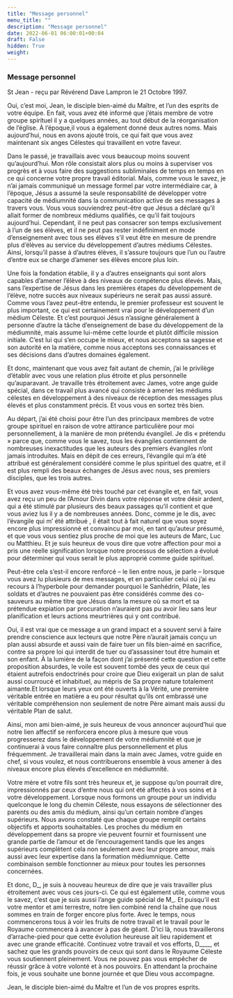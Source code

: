 ```yaml
---
title: "Message personnel"
menu_title: ""
description: "Message personnel"
date: 2022-06-01 06:00:01+00:04
draft: False
hidden: True
weight:
---
```

### Message personnel

St Jean - reçu par Révérend Dave Lampron le 21 Octobre 1997.

Oui, c’est moi, Jean, le disciple bien-aimé du Maître, et l’un des esprits de votre équipe. En fait, vous avez été informé que j’étais membre de votre groupe spirituel il y a quelques années, au tout début de la réorganisation de l’église. À l’époque,il vous a également donné deux autres noms. Mais aujourd’hui, nous en avons ajouté trois, ce qui fait que vous avez maintenant six anges Célestes qui travaillent en votre faveur.

Dans le passé, je travaillais avec vous beaucoup moins souvent qu’aujourd’hui. Mon rôle consistait alors plus ou moins à superviser vos progrès et à vous faire des suggestions subliminales de temps en temps en ce qui concerne votre propre travail éditorial. Mais, comme vous le savez, je n’ai jamais communiqué un message formel par votre intermédiaire car, à l’époque, Jésus a assumé la seule responsabilité de développer votre capacité de médiumnité dans la communication active de ses messages à travers vous. Vous vous souviendrez peut-être que Jésus a déclaré qu’il allait former de nombreux médiums qualifiés, ce qu’il fait toujours aujourd’hui. Cependant, il ne peut pas consacrer son temps exclusivement à l’un de ses élèves, et il ne peut pas rester indéfiniment en mode d’enseignement avec tous ses élèves s’il veut être en mesure de prendre plus d’élèves au service du développement d’autres médiums Célestes. Ainsi, lorsqu’il passe à d’autres élèves, il s’assure toujours que l’un ou l’autre d’entre eux se charge d’amener ses élèves encore plus loin.

Une fois la fondation établie, il y a d’autres enseignants qui sont alors capables d’amener l’élève à des niveaux de compétence plus élevés. Mais, sans l’expertise de Jésus dans les premières étapes du développement de l’élève, notre succès aux niveaux supérieurs ne serait pas aussi assuré. Comme vous l’avez peut-être entendu, le premier professeur est souvent le plus important, ce qui est certainement vrai pour le développement d’un médium Céleste. Et c’est pourquoi Jésus n’assigne généralement à personne d’autre la tâche d’enseignement de base du développement de la médiumnité, mais assume lui-même cette lourde et plutôt difficile mission initiale. C’est lui qui s’en occupe le mieux, et nous acceptons sa sagesse et son autorité en la matière, comme nous acceptons ses connaissances et ses décisions dans d’autres domaines également.

Et donc, maintenant que vous avez fait autant de chemin, j’ai le privilège d’établir avec vous une relation plus étroite et plus personnelle qu’auparavant. Je travaille très étroitement avec James, votre ange guide spécial, dans ce travail plus avancé qui consiste à amener les médiums célestes en développement à des niveaux de réception des messages plus élevés et plus constamment précis. Et vous vous en sortez très bien.

Au départ, j’ai été choisi pour être l’un des principaux membres de votre groupe spirituel en raison de votre attirance particulière pour moi personnellement, à la manière de mon prétendu évangilel. Je dis « prétendu » parce que, comme vous le savez, tous les évangiles contiennent de nombreuses inexactitudes que les auteurs des premiers évangiles n’ont jamais introduites. Mais en dépit de ces erreurs, l’évangile qui m’a été attribué est généralement considéré comme le plus spirituel des quatre, et il est plus rempli des beaux échanges de Jésus avec nous, ses premiers disciples, que les trois autres.

Et vous avez vous-même été très touché par cet évangile et, en fait, vous avez reçu un peu de l’Amour Divin dans votre réponse et votre désir ardent, qui a été stimulé par plusieurs des beaux passages qu’il contient et que vous aviez lus il y a de nombreuses années. Donc, comme je le dis, avec l’évangile qui m’ été attribué , il était tout à fait naturel que vous soyez encore plus impressionné et convaincu par moi, en tant qu’auteur présumé, et que vous vous sentiez plus proche de moi que les auteurs de Marc, Luc ou Matthieu. Et je suis heureux de vous dire que votre affection pour moi a pris une réelle signification lorsque notre processus de sélection a évolué pour déterminer qui vous serait le plus approprié comme guide spirituel.

Peut-être cela s’est-il encore renforcé – le lien entre nous, je parle – lorsque vous avez lu plusieurs de mes messages, et en particulier celui où j’ai eu recours à l’hyperbole pour demander pourquoi le Sanhédrin, Pilate, les soldats et d’autres ne pouvaient pas être considérés comme des co-sauveurs au même titre que Jésus dans la mesure où sa mort et sa prétendue expiation par procuration n’auraient pas pu avoir lieu sans leur planification et leurs actions meurtrières qui y ont contribué.

Oui, il est vrai que ce message a un grand impact et a souvent servi à faire prendre conscience aux lecteurs que notre Père n’aurait jamais conçu un plan aussi absurde et aussi vain de faire tuer un fils bien-aimé en sacrifice, contre sa propre loi qui interdit de tuer ou d’assassiner tout être humain et son enfant. À la lumière de la façon dont j’ai présenté cette question et cette proposition absurdes, le voile est souvent tombé des yeux de ceux qui étaient autrefois endoctrinés pour croire que Dieu exigerait un plan de salut aussi courroucé et inhabituel, au mépris de Sa propre nature totalement aimante.Et lorsque leurs yeux ont été ouverts à la Vérité, une première véritable entrée en matière a eu pour résultat qu’ils ont embrassé une véritable compréhension non seulement de notre Père aimant mais aussi du véritable Plan de salut.

Ainsi, mon ami bien-aimé, je suis heureux de vous annoncer aujourd’hui que notre lien affectif se renforcera encore plus à mesure que vous progresserez dans le développement de votre médiumnité et que je continuerai à vous faire connaître plus personnellement et plus fréquemment. Je travaillerai main dans la main avec James, votre guide en chef, si vous voulez, et nous contribuerons ensemble à vous amener à des niveaux encore plus élevés d’excellence en médiumnité.

Votre mère et votre fils sont très heureux et, je suppose qu’on pourrait dire, impressionnés par ceux d’entre nous qui ont été affectés à vos soins et à votre développement. Lorsque nous formons un groupe pour un individu quelconque le long du chemin Céleste, nous essayons de sélectionner des parents ou des amis du médium, ainsi qu’un certain nombre d’anges supérieurs. Nous avons constaté que chaque groupe remplit certains objectifs et apports souhaitables. Les proches du médium en développement dans sa propre vie peuvent fournir et fournissent une grande partie de l’amour et de l’encouragement tandis que les anges supérieurs complètent cela non seulement avec leur propre amour, mais aussi avec leur expertise dans la formation médiumnique. Cette combinaison semble fonctionner au mieux pour toutes les personnes concernées.

Et donc, D_, je suis à nouveau heureux de dire que je vais travailler plus étroitement avec vous ces jours-ci. Ce qui est également utile, comme vous le savez, c’est que je suis aussi l’ange guide spécial de M_. Et puisqu’il est votre mentor et ami terrestre, notre lien combiné rend la chaîne que nous sommes en train de forger encore plus forte. Avec le temps, nous commencerons tous à voir les fruits de notre travail et le travail pour le Royaume commencera à avancer à pas de géant. D’ici là, nous travaillerons d’arrache-pied pour que cette évolution heureuse ait lieu rapidement et avec une grande efficacité. Continuez votre travail et vos efforts, D____, et sachez que les grands pouvoirs de ceux qui sont dans le Royaume Céleste vous soutiennent pleinement. Vous ne pouvez pas vous empêcher de réussir grâce à votre volonté et à nos pouvoirs. En attendant la prochaine fois, je vous souhaite une bonne journée et que Dieu vous accompagne.

Jean, le disciple bien-aimé du Maître et l’un de vos propres esprits.
